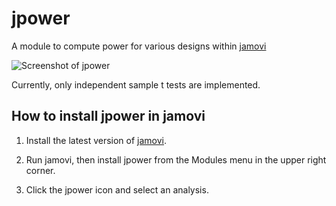 # jpower

A module to compute power for various designs within [jamovi](https://www.jamovi.org)

![Screenshot of jpower](https://github.com/richarddmorey/jpower/raw/master/img/jpower1.png)

Currently, only independent sample t tests are implemented.

## How to install jpower in jamovi

1. Install the latest version of [jamovi](https://www.jamovi.org/download.html).

2. Run jamovi, then install jpower from the Modules menu in the upper right corner.

3. Click the jpower icon and select an analysis.
